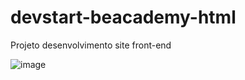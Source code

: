 # devstart-beacademy-html
Projeto desenvolvimento site front-end

![image](https://user-images.githubusercontent.com/94923871/169623770-fd9acaef-7e5b-4cd4-8bcf-d3861ff6623e.png)
